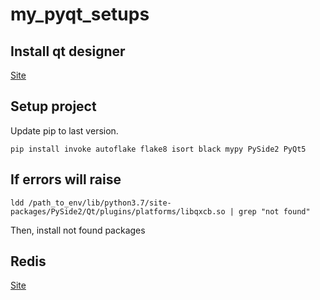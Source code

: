 # my_pyqt_setups
## Install qt designer
[Site](https://oswaltgottfried.wordpress.com/2018/05/13/%D1%83%D1%81%D1%82%D0%B0%D0%BD%D0%BE%D0%B2%D0%BA%D0%B0-pyqt-designer/comment-page-1/)

## Setup project
Update pip to last version.
```
pip install invoke autoflake flake8 isort black mypy PySide2 PyQt5 
```

## If errors will raise
```
ldd /path_to_env/lib/python3.7/site-packages/PySide2/Qt/plugins/platforms/libqxcb.so | grep "not found"
```
Then, install not found packages

## Redis
[Site](https://www.digitalocean.com/community/tutorials/how-to-install-and-configure-redis-on-ubuntu-16-04)
